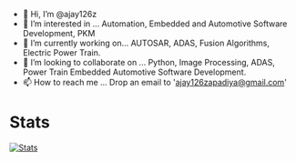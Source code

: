- 👋 Hi, I’m @ajay126z
- 👀 I’m interested in ... Automation, Embedded and Automotive Software Development, PKM
- 🌱 I’m currently working on... AUTOSAR, ADAS, Fusion Algorithms, Electric Power Train.
- 💞️ I’m looking to collaborate on ... Python, Image Processing, ADAS, Power Train Embedded Automotive Software Development. 
- 📫 How to reach me ... 
        Drop an email to 'ajay126zapadiya@gmail.com'

<!---
ajay126z/ajay126z is a ✨ special ✨ repository because its `README.md` (this file) appears on your GitHub profile.
You can click the Preview link to take a look at your changes.
--->

# Stats

[![Stats](https://github-readme-stats.vercel.app/api?username=ajay126z&show_icons=true&theme=radical)](https://github.com/ajay126z/github-readme-stats)
